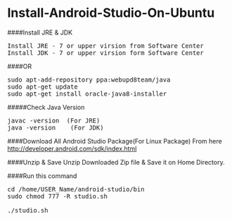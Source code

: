 Install-Android-Studio-On-Ubuntu
================================
####Install JRE & JDK
<pre>
Install JRE - 7 or upper virsion from Software Center
Install JDK - 7 or upper virsion form Software Center
</pre>
####OR
<pre>
sudo apt-add-repository ppa:webupd8team/java
sudo apt-get update
sudo apt-get install oracle-java8-installer
</pre>
#####Check Java Version
<pre>
javac -version  (For JRE)
java -version    (For JDK)
</pre>
####Download All Android Studio Package(For Linux Package)
From here
http://developer.android.com/sdk/index.html

####Unzip & Save 
Unzip Downloaded Zip file &
Save it on Home Directory.

####Run this command

<pre>
cd /home/USER_Name/android-studio/bin
sudo chmod 777 -R studio.sh

./studio.sh



